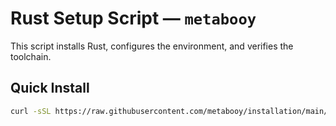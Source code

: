 # Rust Setup Script — `metabooy`

This script installs Rust, configures the environment, and verifies the toolchain.

## Quick Install

```bash
curl -sSL https://raw.githubusercontent.com/metabooy/installation/main/rust.sh | bash
